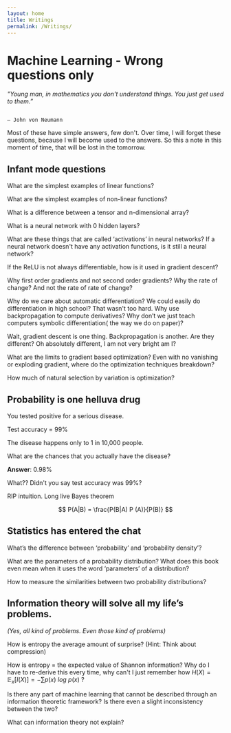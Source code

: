 ```yaml
---
layout: home
title: Writings
permalink: /Writings/
---
```


# Machine Learning - Wrong questions only

*"Young man, in mathematics you don't understand things. You just get used to them.”*

                                                                                                       — John von Neumann

Most of these have simple answers, few don't. Over time, I will forget these questions, because I will become used to the answers. So this a note in this moment of time, that will be lost in the tomorrow.

## Infant mode questions

What are the simplest examples of linear functions?

What are the simplest examples of non-linear functions?

What is a difference between a tensor and n-dimensional array?

What is a neural network with 0 hidden layers?

What are these things that are called  ‘activations’ in neural networks? If a neural network doesn't have any activation functions, is it still a neural network?

If the ReLU is not always differentiable, how is it used in gradient descent? 

Why first order gradients and not second order gradients? Why the rate of change? And not the rate of rate of change? 

Why do we care about automatic differentiation? We could easily do differentiation in high school?  That wasn't too hard. Why use backpropagation to compute derivatives? Why don’t we just teach computers symbolic differentiation( the way we do on paper)?

Wait, gradient descent is one thing. Backpropagation is another. Are they different? Oh absolutely different, I am not very bright am I?

What are the limits to gradient based optimization? Even with no vanishing or exploding gradient, where do the optimization techniques breakdown?

How much of natural selection by variation is optimization?

## Probability is one helluva drug

You tested positive for a serious disease. 

Test accuracy = 99% 

The disease happens only to 1 in 10,000 people.

What are the chances that you actually have the disease? 

**Answer**: 0.98%

What?? Didn't you say test accuracy was 99%?

RIP intuition. Long live Bayes theorem

$$
P(A|B) = \frac{P(B|A) P (A)}{P(B)}
$$

## Statistics has entered the chat

What’s the difference between ‘probability’ and ‘probability density’?

What are the parameters of a probability distribution? What does this book even mean when it uses the word ‘parameters’ of a distribution?

How to measure the similarities between two probability distributions?

## Information theory will solve all my life’s problems.

*(Yes, all kind of problems. Even those kind of problems)*

How is entropy the average amount of surprise? (Hint: Think about compression)

How is entropy = the expected value of Shannon information? Why do I have to re-derive this every time, why can't I just remember how $H(X) = \mathbb{E}_x[I(X)] = -\sum p(x)\ log\ p(x)$
?

Is there any part of machine learning that cannot be described through an information theoretic framework? Is there even a slight inconsistency between the two?

What can information theory not explain?